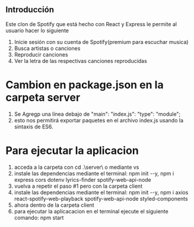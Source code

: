 
## Introducción

Este clon de Spotify que está hecho con React y Express le permite al usuario hacer lo siguiente

1. Inicie sesión con su cuenta de Spotify(premium para escuchar musica)
2. Busca artistas o canciones
3. Reproducir canciones
4. Ver la letra de las respectivas canciones reproducidas

# Cambion en package.json en la carpeta server 

1. Se Agregp una línea debajo de "main": "index.js": "type": "module";
2. esto nos permitirá exportar paquetes en el archivo index.js usando la sintaxis de ES6.

# Para ejecutar la aplicacion 
1. acceda a la carpeta con cd .\server\ o mediante vs
2. instale las dependencias mediante el terminal: npm init --y, npm i express cors dotenv lyrics-finder spotify-web-api-node
3. vuelva a repetir el paso #1 pero con la carpeta client
4. instale las dependencias mediante el terminal: npm init --y, npm i axios react-spotify-web-playback spotify-web-api-node styled-components
5. ahora dentro de la carpeta client 
6. para ejecutar la aplicacacion en el terminal ejecute el siguiente comando: npm start
